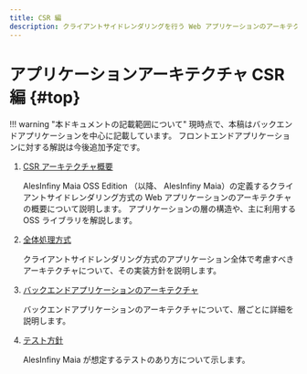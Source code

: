 ```yaml
---
title: CSR 編
description: クライアントサイドレンダリングを行う Web アプリケーションのアーキテクチャについて解説します。
---
```


# アプリケーションアーキテクチャ CSR 編 {#top}

!!! warning "本ドキュメントの記載範囲について"
    現時点で、本稿はバックエンドアプリケーションを中心に記載しています。
    フロントエンドアプリケーションに対する解説は今後追加予定です。

1. [CSR アーキテクチャ概要](csr-architecture-overview.md)

    AlesInfiny Maia OSS Edition （以降、 AlesInfiny Maia）の定義するクライアントサイドレンダリング方式の Web アプリケーションのアーキテクチャの概要について説明します。
    アプリケーションの層の構造や、主に利用する OSS ライブラリを解説します。

1. [全体処理方式](global-function.md)

    クライアントサイドレンダリング方式のアプリケーション全体で考慮すべきアーキテクチャについて、その実装方針を説明します。

1. [バックエンドアプリケーションのアーキテクチャ](backend-application/index.md)

    バックエンドアプリケーションのアーキテクチャについて、層ごとに詳細を説明します。

1. [テスト方針](test/index.md)

    AlesInfiny Maia が想定するテストのあり方について示します。

<!-- 1. フロントエンドアプリケーションのアーキテクチャ -->
